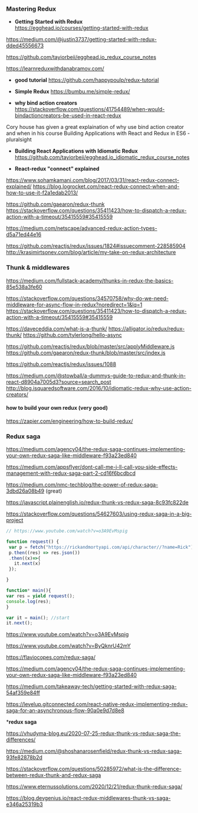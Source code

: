 ### Mastering Redux 
    
- **Getting Started with Redux**   
https://egghead.io/courses/getting-started-with-redux

https://medium.com/@justin3737/getting-started-with-redux-dded45556673

https://github.com/tayiorbeii/egghead.io_redux_course_notes

https://learnreduxwithdanabramov.com/
  
 - **good tutorial**
  https://github.com/happypoulp/redux-tutorial
  
- **Simple Redux**
 https://bumbu.me/simple-redux/
 
- **why bind action creators**
 https://stackoverflow.com/questions/41754489/when-would-bindactioncreators-be-used-in-react-redux
 
 Cory house has given a great explaination of why use bind action creator and when in his course 
 Building Applications with React and Redux in ES6 - pluralsight 
  
- **Building React Applications with Idiomatic Redux**
https://github.com/tayiorbeii/egghead.io_idiomatic_redux_course_notes
    
 - **React-redux "connect" explained**
 
  https://www.sohamkamani.com/blog/2017/03/31/react-redux-connect-explained/
  https://blog.logrocket.com/react-redux-connect-when-and-how-to-use-it-f2a1edab2013/
  
 https://github.com/gaearon/redux-thunk
 https://stackoverflow.com/questions/35411423/how-to-dispatch-a-redux-action-with-a-timeout/35415559#35415559
 
 https://medium.com/netscape/advanced-redux-action-types-d5a71ed44e16
 
 https://github.com/reactjs/redux/issues/1824#issuecomment-228585904
 http://krasimirtsonev.com/blog/article/my-take-on-redux-architecture
 
 ### Thunk & middlewares
 
 https://medium.com/fullstack-academy/thunks-in-redux-the-basics-85e538a3fe60
 
 
 https://stackoverflow.com/questions/34570758/why-do-we-need-middleware-for-async-flow-in-redux?noredirect=1&lq=1
 https://stackoverflow.com/questions/35411423/how-to-dispatch-a-redux-action-with-a-timeout/35415559#35415559
 
 
 https://daveceddia.com/what-is-a-thunk/ 
 https://alligator.io/redux/redux-thunk/
 https://github.com/tylerlong/hello-async
 
 https://github.com/reactjs/redux/blob/master/src/applyMiddleware.js
 https://github.com/gaearon/redux-thunk/blob/master/src/index.js
 
 https://github.com/reactjs/redux/issues/1088
 
 https://medium.com/@stowball/a-dummys-guide-to-redux-and-thunk-in-react-d8904a7005d3?source=search_post
 http://blog.isquaredsoftware.com/2016/10/idiomatic-redux-why-use-action-creators/
 
 #### how to build your own redux (very good)
 https://zapier.com/engineering/how-to-build-redux/
 
  ### Redux saga 
  https://medium.com/agency04/the-redux-saga-continues-implementing-your-own-redux-saga-like-middleware-f93a23ed840
  
  https://medium.com/appsflyer/dont-call-me-i-ll-call-you-side-effects-management-with-redux-saga-part-2-cd16f6bcdbcd
  
  https://medium.com/nmc-techblog/the-power-of-redux-saga-3dbd26a08b49 (great)
  
  https://javascript.plainenglish.io/redux-thunk-vs-redux-saga-8c93fc822de
  
  https://stackoverflow.com/questions/54627603/using-redux-saga-in-a-big-project
  
  
  ```js
  // https://www.youtube.com/watch?v=o3A9EvMspig

function request() {
   var p = fetch("https://rickandmortyapi.com/api/character//?name=Rick");
   p.then((res) => res.json())
   .then((x)=>{
     it.next(x)
   });

}

function* main(){
  var res = yield request();
  console.log(res);
}

var it = main(); //start
it.next();

  ```
 https://www.youtube.com/watch?v=o3A9EvMspig
 
 https://www.youtube.com/watch?v=ByQknrU42mY
 
https://flaviocopes.com/redux-saga/

https://medium.com/agency04/the-redux-saga-continues-implementing-your-own-redux-saga-like-middleware-f93a23ed840

https://medium.com/takeaway-tech/getting-started-with-redux-saga-54af359e84ff

https://levelup.gitconnected.com/react-native-redux-implementing-redux-saga-for-an-asynchronous-flow-90a0e9d7d8e8
 
 
 
 ***redux saga**

 https://vhudyma-blog.eu/2020-07-25-redux-thunk-vs-redux-saga-the-differences/

https://medium.com/@shoshanarosenfield/redux-thunk-vs-redux-saga-93fe82878b2d

https://stackoverflow.com/questions/50285972/what-is-the-difference-between-redux-thunk-and-redux-saga

https://www.eternussolutions.com/2020/12/21/redux-thunk-redux-saga/

https://blog.devgenius.io/react-redux-middlewares-thunk-vs-saga-e346a25319b3

